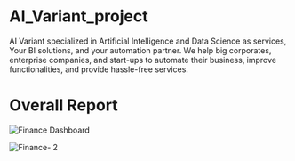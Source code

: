 # AI_Variant_project

AI Variant specialized in Artificial Intelligence and Data Science as services, Your BI solutions, and your automation partner. We help big corporates, enterprise companies, and start-ups to automate their business, improve functionalities, and provide hassle-free services.

# Overall Report

![Finance Dashboard](https://github.com/Veenitpathe/AI_Variant_project/assets/128510226/06014ddf-0bf9-405a-bcef-0e192073c3cf)

![Finance- 2](https://github.com/Veenitpathe/AI_Variant_project/assets/128510226/0961db33-8a33-46ea-9da8-cf1320dcc203)
